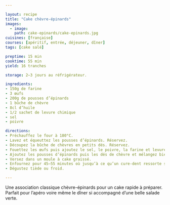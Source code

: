 ```yaml
---

layout: recipe
title: "Cake chèvre-épinards"
images:
  - image:
    path: cake-epinards/cake-epinards.jpg
cuisines: [française]
courses: [apéritif, entrée, déjeuner, dîner]
tags: [cake salé]

preptime: 15 min
cooktime: 55 min
yield: 16 tranches

storage: 2–3 jours au réfrigérateur.

ingredients:
- 150g de farine
- 3 œufs
- 200g de pousses d’épinards
- 1 bûche de chèvre
- 8cl d’huile
- 1/2 sachet de levure chimique
- sel
- poivre

directions:
- Préchauffez le four à 180°C.
- Lavez et équeuttez les pousses d’épinards. Réservez.
- Découpez la bûche de chèvres en petits dés. Réservez.
- Fouettez les œufs puis ajoutez le sel, le poivre, la farine et levure tamisées, puis l’huile d’olive. Mélangez jusqu’à obtenir une pâte bien lisse.
- Ajoutez les pousses d’épinards puis les dés de chèvre et mélangez bien.
- Versez dans un moule à cake graissé.
- Enfournez pour 45–55 minutes où jusqu’à ce qu’un cure-dent ressorte sec.
- Dégustez tiède ou froid.

---
```


Une association classique chèvre-épinards pour un cake rapide à préparer. Parfait pour l’apéro voire même le dîner si accompagné d’une belle salade verte.
